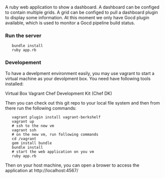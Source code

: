 A ruby web application to show a dashboard. A dashboard can be configed to contain multiple grids. 
A grid can be configed to pull a dashboard plugin to display some information. 
At this moment we only have Gocd plugin available, which is used to monitor a Gocd pipeline build status.

### Run the server

       bundle install
       ruby app.rb

### Developement

To have a develpment environment easily, you may use vagrant to start a virtual machine as your devolpment box. 
You need have following tools installed:

Virtual Box
Vagrant
Chef Development Kit (Chef DK)

Then you can check out this git repo to your local file system and then from there run the following commands:

       vagrant plugin install vagrant-berkshelf
       vagrant up
       # ssh to the new vm
       vagrant ssh
       # on the new vm, run following commands
       cd /vagrant
       gem install bundle
       bundle install
       # start the web application on you vm
       ruby app.rb

Then on your host machine, you can open a brower to access the application at http://localhost:4567/

